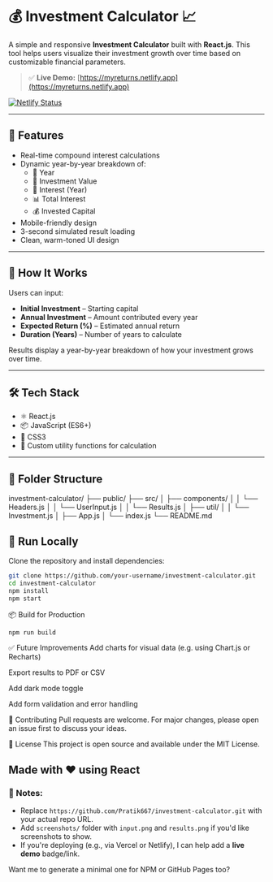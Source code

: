 # 💰 Investment Calculator 📈

A simple and responsive **Investment Calculator** built with **React.js**. This tool helps users visualize their investment growth over time based on customizable financial parameters.

> ✅ **Live Demo:** [https://myreturns.netlify.app](https://myreturns.netlify.app)

[![Netlify Status](https://api.netlify.com/api/v1/badges/9c50ab2f-xxxx-xxxx-xxxx-xxxxxxxxxxxx/deploy-status)](https://app.netlify.com/sites/myreturns/deploys)

---

## 🚀 Features

- Real-time compound interest calculations
- Dynamic year-by-year breakdown of:
  - 📅 Year
  - 💼 Investment Value
  - 💸 Interest (Year)
  - 📊 Total Interest
  - 💰 Invested Capital
- Mobile-friendly design
- 3-second simulated result loading
- Clean, warm-toned UI design

---

## 🧮 How It Works

Users can input:

- **Initial Investment** – Starting capital
- **Annual Investment** – Amount contributed every year
- **Expected Return (%)** – Estimated annual return
- **Duration (Years)** – Number of years to calculate

Results display a year-by-year breakdown of how your investment grows over time.

---

## 🛠️ Tech Stack

- ⚛️ React.js
- 📦 JavaScript (ES6+)
- 🎨 CSS3
- 🧠 Custom utility functions for calculation

---

## 📂 Folder Structure

investment-calculator/
├── public/
├── src/
│ ├── components/
│ │ └── Headers.js
│ │ └── UserInput.js
│ │ └── Results.js
│ ├── util/
│ │ └── Investment.js
│ ├── App.js
│ └── index.js
└── README.md


## 🧪 Run Locally

Clone the repository and install dependencies:

```bash
git clone https://github.com/your-username/investment-calculator.git
cd investment-calculator
npm install
npm start
```

📦 Build for Production

```bash
npm run build
```

✅ Future Improvements
Add charts for visual data (e.g. using Chart.js or Recharts)

Export results to PDF or CSV

Add dark mode toggle

Add form validation and error handling

🤝 Contributing
Pull requests are welcome. For major changes, please open an issue first to discuss your ideas.

📄 License
This project is open source and available under the MIT License.

Made with ❤️ using React
---

### 📌 Notes:
- Replace `https://github.com/Pratik667/investment-calculator.git` with your actual repo URL.
- Add `screenshots/` folder with `input.png` and `results.png` if you'd like screenshots to show.
- If you're deploying (e.g., via Vercel or Netlify), I can help add a **live demo** badge/link.

Want me to generate a minimal one for NPM or GitHub Pages too?




